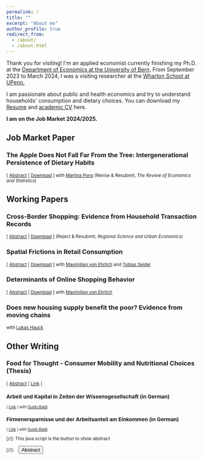 ```yaml
---
permalink: /
title: ""
excerpt: "About me"
author_profile: true
redirect_from: 
  - /about/
  - /about.html
---
```


Thank you for visiting! I'm an applied economist currently finishing my Ph.D. at the <a href="https://www.vwi.unibe.ch/index_eng.html">Department of Economics at the University of Bern</a>. From September 2023 to March 2024, I was a visiting researcher at the <a href="https://real-estate.wharton.upenn.edu/">Wharton School at UPenn.</a>

I am passionate about public and health economics and try to understand households' consumption and dietary choices. You can download my <a href="https://frederickluser.github.io/files/resume_frederic_kluser.pdf" download>Resume</a> and <a href="https://frederickluser.github.io/files/cv_frederic_kluser.pdf" download>academic CV</a> here.

<b>I am on the Job Market 2024/2025.</b>

## Job Market Paper

### The Apple Does Not Fall Far From the Tree: Intergenerational Persistence of Dietary Habits <small></small>
<small>[ <a href="#/" onclick="visib('nutrition')">Abstract</a> | <a href="https://frederickluser.github.io/files/Intergenerational_Diet.pdf" download>Download</a> ] with <a href="https://martinapons.github.io/">Martina Pons</a> (Revise & Resubmit, <i>The Review of Economics and Statistics</i>)</small> 

<div id="nutrition" style="display: none; height: auto; width: auto;text-align: justify; line-height: 1.2" ><small>
Inadequate diets harm individual health, generate substantial healthcare costs, and reduce labor market income. Yet, the determinants of unhealthy eating remain poorly understood. 
This paper provides novel evidence on the intergenerational transmission of dietary choices from parents to children by exploiting unique grocery transaction records matched with 
administrative data. We document a strong intergenerational persistence of diet that exceeds income transmission across all measures we consider. At the same time, substantial heterogeneities 
in the persistence of diet indicate that the socioeconomic background and location of children may be crucial to fostering beneficial eating habits and breaking unhealthy ones. We discuss 
potential mechanisms and show in a counterfactual analysis that only 10% of the intergenerational persistence in diet can be explained by the transmission of income and education. In 
line with these results, we introduce a habit formation model and argue that the formation of dietary habits during childhood and their slow alteration are key drivers of our findings.
</small><br><br/>
</div>

## Working Papers

### Cross-Border Shopping: Evidence from Household Transaction Records 
<small>[ <a href="#/" onclick="visib('crossborder')">Abstract</a> | <a href="https://frederickluser.github.io/files/Cross_Border_Shopping.pdf" download>Download</a> ] (Reject & Resubmit, <i>Regional Science and Urban Economics</i>)</small> 

<div id="crossborder" style="display: none; height: auto; width: auto;text-align: justify; line-height: 1.2" ><small>
Cross-border shopping allows consumers from high-price countries to access a greater variety of goods at lower prices in nearby foreign markets. However, this activity can reduce domestic tax revenues, lower sales, and shift consumption away from local retailers. Leveraging the natural experiment of Switzerland’s COVID-19-induced border closure, I explore the unequal socioeconomic benefits of cross-border shopping. Using rich transaction data for 750,000 households linked with administrative records, I find an additional temporary 10.9% increase in domestic grocery expenditures in border regions. Furthermore, the benefits of cross-border shopping are heterogeneous, with large households and those with lower incomes being particularly likely to shop abroad. I use these findings to calculate an annual reduction of domestic grocery sales of 1.5 billion Swiss francs due to cross-border shopping, equivalent to 3.8% of total sales. These findings underscore the need for nuanced policy approaches that address the spatial frictions and distributional impacts of cross-border shopping.
</small><br><br/>
</div>

### Spatial Frictions in Retail Consumption
<small>[ <a href="#/" onclick="visib('consumption')">Abstract</a> | <a href="https://frederickluser.github.io/files/Spatial_Consumption_Frictions.pdf" download>Download</a> ] with <a href="https://maxvehrlich.ch/">Maximilian von Ehrlich</a> and <a href="https://sites.google.com/site/tobiasseideluni/home-1">Tobias Seidel</a> </small>

<div id="consumption" style="display: none; height: auto; width: auto;text-align: justify; line-height: 1.2" ><small>
This paper analyzes spatial consumption frictions by estimating the causal effect of store openings on individual shopping behavior. To this end, we combine unique household-store-linked transaction data with administrative data on income and other socio-demographics. Our findings reveal that spatial frictions significantly influence shopping behavior, with the distance elasticity of expenditures and number of visits being approximately 0.15. Our estimates suggests that consumption areas extend to about 10-20 minutes of travel time, depending on household type. Traditional gravity estimates are shown to be considerably biased due to the endogenous nature of store locations. By combining distance elasticities with a simple model of shopping behavior, we derive store-specific attraction parameters and compute a measure of local grocery market access. Market access varies significantly across different locations, and consistent with spatial equilibrium theory, this variation is reflected in local rents. Consumption frictions are more pronounced for older and smaller households and vary with income, primarily in non-urban areas. Overall, spatial variations in market access are more significant than spatial dispersion in income. Combined with the positive correlation between income and market access, this suggests an important role for real income disparities.
</small><br><br/>
</div>

### Determinants of Online Shopping Behavior
<small>[ <a href="#/" onclick="visib('online')">Abstract</a> | <a href="https://frederickluser.github.io/files/Online_Shopping.pdf" download>Download</a> ] with <a href="https://maxvehrlich.ch/">Maximilian von Ehrlich</a> </small>

<div id="online" style="display: none; height: auto; width: auto;text-align: justify; line-height: 1.2" ><small>
This paper investigates two areas of e-commerce adoption. First, we study how the COVID-19 pandemic and related policy measures shaped online grocery shopping adoption in Switzerland. 
Second, we analyze the role of close family ties in accelerating e-commerce diffusion. Using a comprehensive dataset of household-level transactions at the nation's largest retailer matched to 
administrative registers, we document a substantial increase in online expenditures. This shift is heterogeneous: younger and larger households, as well as those with limited local store access, 
are particularly responsive. Moreover, using a stringency index, we find that stricter mitigation policies intensify online usage. We also highlight strong intergenerational peer effects: within 
multi-generational families, when one generation adopts online shopping, the other is one to two times more likely to adopt as well. Our findings highlight both the policy sensitivity of digital 
market penetration and the social dynamics that accelerate technology diffusion in retail.
</small><br><br/>
</div>

### Does new housing supply benefit the poor? Evidence from moving chains
<small> with <a href="https://www.linkedin.com/in/lukas-hauck-990091261/?originalSubdomain=ch">Lukas Hauck</a></small>

## Other Writing

### Food for Thought - Consumer Mobility and Nutritional Choices (Thesis)
<small>[ <a href="#/" onclick="visib('thesis')">Abstract</a> | <a href="https://boristheses.unibe.ch/5469/" download>Link</a> ] 
<div id="thesis" style="display: none; height: auto; width: auto;text-align: justify; line-height: 1.2" ><small>
This thesis includes three papers investigating different dimensions of consumer behavior in Switzerland within the fields of urban and health economics: eating patterns within families across generations, consumer mobility and grocery market access within cities, and shopping trips across national borders. Chapter One, titled The Apple Does Not Fall Far From the Tree: Intergenerational Persistence of Dietary Habits, studies the intergenerational persistence of healthy eating patterns. Chapter Two, titled Cross-Border Shopping: Evidence from Household Transaction Records, analyzes the consumers’ response to the COVID-19-induced national border closure in Switzerland. Chapter Three, titled Spatial Frictions in Retail Consumption, exploits supermarket openings to estimate distance decay functions and incorporates them into a simple framework of spatial shopping. Addressing these topics contributes to (i) the design of effective public health interventions and (ii) land-use restrictions and urban planning that account for the complexities of spatial consumer behavior.
</small><br><br/>
</div>

### Arbeit und Kapital in Zeiten der Wissensgesellschaft (in German)
<small>[ <a href="https://reatch.ch/publikationen/arbeit-und-kapital-in-zeiten-der-wissensgesellschaft" download>Link</a> ] with <a href="https://www.guidobaldi.ch/">Guido Baldi</a> </small>

### Firmenersparnisse und der Arbeitsanteil am Einkommen (in German)
<small>[ <a href="https://www.econstor.eu/handle/10419/193691" download>Link</a> ]  with <a href="https://www.guidobaldi.ch/">Guido Baldi</a> </small>

[//]: This java script is the button to show abstract
<script>
 function visib(id) {
  var x = document.getElementById(id);
  if (x.style.display === "block") {
    x.style.display = "none";
  } else {
    x.style.display = "block";
  }
}
</script>

[//]:&emsp;<button onclick="visib('polariz')" class="btn btn--inverse btn--small">Abstract</button>


